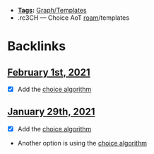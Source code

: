 - **[Tags](<Tags.md>):** [Graph/Templates](<Graph/Templates.md>)
- .rc3CH — Choice AoT [roam](<roam.md>)/templates

# Backlinks
## [February 1st, 2021](<February 1st, 2021.md>)
- [x] Add the [choice algorithm](<choice algorithm.md>)

## [January 29th, 2021](<January 29th, 2021.md>)
- [x] Add the [choice algorithm](<choice algorithm.md>)

- Another option is using the [choice algorithm](<choice algorithm.md>)

